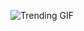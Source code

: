 
<!-- GIF_SECTION -->
![Trending GIF](https://media4.giphy.com/media/v1.Y2lkPThiYjIxNzcyeWVhbjc3NjA2MmJsamlteXV3MGoxMzhlN2w0ZnMwbjQyMmRsYTMzNiZlcD12MV9naWZzX3NlYXJjaCZjdD1n/p4NLw3I4U0idi/giphy.gif)
<!-- END_GIF_SECTION -->
